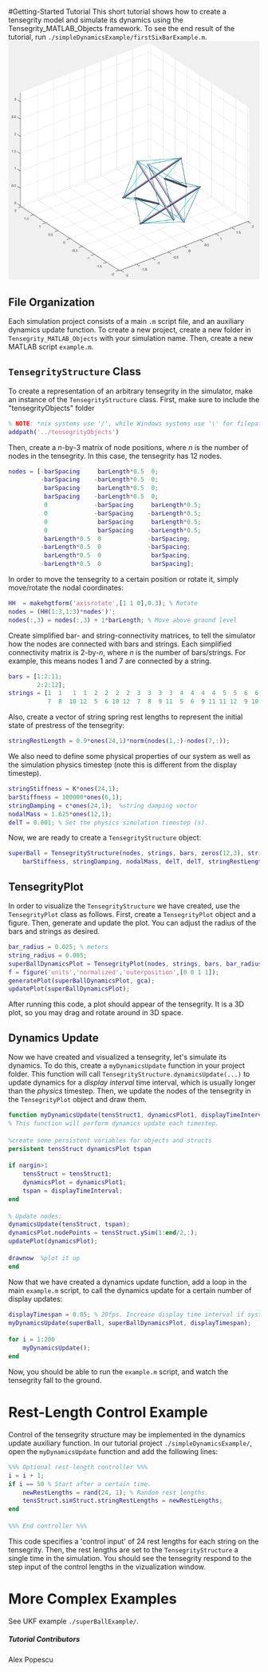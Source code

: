 #Getting-Started Tutorial
This short tutorial shows how to create a tensegrity model and simulate its dynamics using the Tensegrity_MATLAB_Objects framework. To see the end result of the tutorial, run  `./simpleDynamicsExample/firstSixBarExample.m`.
![Tutorial Illustration](TutorialPicture.png)

## File Organization
Each simulation project consists of a main `.m` script file, and an auxiliary dynamics update function. To create a new project, create a new folder in `Tensegrity_MATLAB_Objects` with your simulation name. Then, create a new MATLAB script `example.m`.

## `TensegrityStructure` Class
To create a representation of an arbitrary tensegrity in the simulator, make an instance of the `TensegrityStructure` class. First, make sure to include the "tensegrityObjects" folder
```MATLAB
% NOTE: *nix systems use '/', while Windows systems use '\' for filepaths.
addpath('../tensegrityObjects')
```
Then, create a *n*-by-3 matrix of node positions, where *n* is the number of nodes in the tensegrity. In this case, the tensegrity has 12 nodes.
```MATLAB
nodes = [-barSpacing     barLength*0.5  0;
         -barSpacing    -barLength*0.5  0;
          barSpacing     barLength*0.5  0;
          barSpacing    -barLength*0.5  0;
          0             -barSpacing     barLength*0.5;
          0             -barSpacing    -barLength*0.5;
          0              barSpacing     barLength*0.5;
          0              barSpacing    -barLength*0.5;        
          barLength*0.5  0             -barSpacing;
         -barLength*0.5  0             -barSpacing;
          barLength*0.5  0              barSpacing;
         -barLength*0.5  0              barSpacing];
```
In order to move the tensegrity to a certain position or rotate it, simply move/rotate the nodal coordinates:
```MATLAB
HH  = makehgtform('axisrotate',[1 1 0],0.3); % Rotate 
nodes = (HH(1:3,1:3)*nodes')';
nodes(:,3) = nodes(:,3) + 1*barLength; % Move above ground level
```
Create simplified bar- and string-connectivity matrices, to tell the simulator how the nodes are connected with bars and strings. Each simplified connectivity matrix is 2-by-*n*, where *n* is the number of bars/strings. For example, this means nodes 1 and 7 are connected by a string.
```MATLAB
bars = [1:2:11; 
        2:2:12];
strings = [1  1   1  1  2  2  2  2  3  3  3  3  4  4  4  4  5  5  6  6  7  7  8  8;
           7  8  10 12  5  6 10 12  7  8  9 11  5  6  9 11 11 12  9 10 11 12  9 10];
```
Also, create a vector of string spring rest lengths to represent the initial state of prestress of the tensegrity:
```MATLAB
stringRestLength = 0.9*ones(24,1)*norm(nodes(1,:)-nodes(7,:));
```
We also need to define some physical properties of our system as well as the simulation physics timestep (note this is different from the display timestep).
```MATLAB
stringStiffness = K*ones(24,1);
barStiffness = 100000*ones(6,1);
stringDamping = c*ones(24,1);  %string damping vector
nodalMass = 1.625*ones(12,1);
delT = 0.001; % Set the physics simulation timestep (s).
```
Now, we are ready to create a `TensegrityStructure` object:
```MATLAB
superBall = TensegrityStructure(nodes, strings, bars, zeros(12,3), stringStiffness,...
    barStiffness, stringDamping, nodalMass, delT, delT, stringRestLength);
```
## TensegrityPlot
In order to visualize the `TensegrityStructure` we have created, use the `TensegrityPlot` class as follows. First, create a `TensegrityPlot` object and a figure. Then, generate and update the plot. You can adjust the radius of the bars and strings as desired.
```MATLAB
bar_radius = 0.025; % meters
string_radius = 0.005;
superBallDynamicsPlot = TensegrityPlot(nodes, strings, bars, bar_radius, string_radius);
f = figure('units','normalized','outerposition',[0 0 1 1]);
generatePlot(superBallDynamicsPlot, gca);
updatePlot(superBallDynamicsPlot);
```
After running this code, a plot should appear of the tensegrity. It is a 3D plot, so you may drag and rotate around in 3D space.

## Dynamics Update
Now we have created and visualized a tensegrity, let's simulate its dynamics. To do this, create a `myDynamicsUpdate` function in your project folder. This function will call `TensegrityStructure.dynamicsUpdate(...)` to update dynamics for a *display interval* time interval, which is usually longer than the *physics* timestep. Then, we update the nodes of the tensegrity in the `TensegrityPlot` object and draw them.
```MATLAB
function myDynamicsUpdate(tensStruct1, dynamicsPlot1, displayTimeInterval)
% This function will perform dynamics update each timestep.

%create some persistent variables for objects and structs
persistent tensStruct dynamicsPlot tspan

if nargin>1
    tensStruct = tensStruct1;
    dynamicsPlot = dynamicsPlot1;
    tspan = displayTimeInterval;
end

% Update nodes:
dynamicsUpdate(tensStruct, tspan);
dynamicsPlot.nodePoints = tensStruct.ySim(1:end/2,:);
updatePlot(dynamicsPlot);

drawnow  %plot it up
end
```
Now that we have created a dynamics update function, add a loop in the main `example.m` script, to call the dynamics update for a certain number of display updates:
```MATLAB
displayTimespan = 0.05; % 20fps. Increase display time interval if system can't keep up.
myDynamicsUpdate(superBall, superBallDynamicsPlot, displayTimespan);

for i = 1:200
    myDynamicsUpdate();
end
```
Now, you should be able to run the `example.m` script, and watch the tensegrity fall to the ground.
# Rest-Length Control Example
Control of the tensegrity structure may be implemented in the dynamics update auxiliary function. In our tutorial project `./simpleDynamicsExample/`, open the `myDynamicsUpdate` function and add the following lines:
```MATLAB
%%% Optional rest-length controller %%%
i = i + 1;
if i == 50 % Start after a certain time.
    newRestLengths = rand(24, 1); % Random rest lengths.
    tensStruct.simStruct.stringRestLengths = newRestLengths;
end

%%% End controller %%%
```
This code specifies a 'control input' of 24 rest lengths for each string on the tensegrity. Then, the rest lengths are set to the `TensegrityStructure` a single time in the simulation. You should see the tensegrity respond to the step input of the control lengths in the vizualization window.
# More Complex Examples
See UKF example `./superBallExample/`.

##### Tutorial Contributors
Alex Popescu